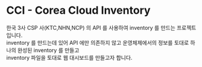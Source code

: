 # CCI - Corea Cloud Inventory
한국 3사 CSP 사(KTC,NHN,NCP) 의 API 를 사용하여 inventory 를 만드는 프로젝트 입니다.</br>
inventory 를 만드는데 있어 API 에만 의존하지 않고 운영체제에서의 정보를 토대로 하나의 완성된 inventory 를 만들고</br>
inventory 파일을 토대로 웹 대시보드를 만들고자 합니다.
